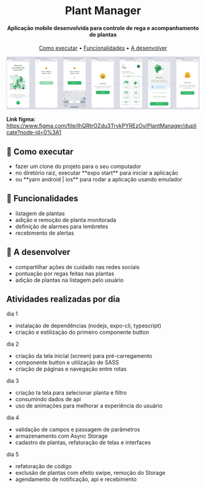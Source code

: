 
<h1 align="center">
  Plant Manager
</h1>

<h4 align="center">Aplicação mobile desenvolvida para controle de rega e acompanhamento de plantas</h4>

<p align="center">
  <a href="#como-executar">Como executar</a> •
  <a href="#funcionalidades">Funcionalidades</a> •
  <a href="#a-desenvolver">A desenvolver</a>
</p>

![](https://github.com/razevedocosta/nlw05-plantmanager/blob/main/assets/preview.png)

**Link figma:** https://www.figma.com/file/IhQRtrOZdu3TrvkPYREzOy/PlantManager/duplicate?node-id=0%3A1

## 🚀 Como executar
<ul>
  <li> fazer um clone do projeto para o seu computador </li>
  <li> no diretório raiz, executar **expo start** para iniciar a aplicação </li>
  <li> ou **yarn android | ios** para rodar a aplicação usando emulador </li>
</ul>

## 💬 Funcionalidades
<ul>
  <li>listagem de plantas</li>
  <li>adição e remoção de planta monitorada</li>
  <li>definição de alarmes para lembretes</li>
  <li>recebimento de alertas</li>
</ul>

## 🔧 A desenvolver
<ul>
  <li>compartilhar ações de cuidado nas redes sociais</li>
  <li>pontuação por regas feitas nas plantas</li>
  <li>adição de plantas na listagem pelo usuário</li>
</ul>

## Atividades realizadas por dia
dia 1
- instalação de dependências (nodejs, expo-cli, typescript)
- criação e estilização do primeiro componente button

dia 2
- criação da tela inicial (screen) para pré-carregamento
- componente button e utilização de SASS
- criação de páginas e navegação entre rotas

dia 3 
- criação ta tela para selecionar planta e filtro
- consumindo dados de api
- uso de animações para melhorar a experiência do usuário

dia 4
- validação de campos e passagem de parâmetros
- armazenamento com Async Storage
- cadastro de plantas, refatoração de telas e interfaces

dia 5
- refatoração de código
- exclusão de plantas com efeito swipe, remoção do Storage
- agendamento de notificação, api e recebimento
